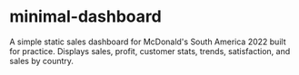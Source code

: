 # minimal-dashboard
A simple static sales dashboard for McDonald's South America 2022 built for practice. Displays sales, profit, customer stats, trends, satisfaction, and sales by country.
